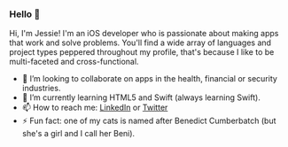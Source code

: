 ### Hello 👋

<!--
**iOSjess/iOSjess** is a ✨ _special_ ✨ repository because its `README.md` (this file) appears on your GitHub profile.

2-3 quick bullets or sentences that describe yourself: this can include passions, interests, expertise, and what you currently do
Reference skills and expertise you have
Contact information to let others know how they can send you a message

Here are some ideas to get you started:

- 🔭 I’m currently working on ...
- 🌱 I’m currently learning ...
- 👯 I’m looking to collaborate on ...
- 🤔 I’m looking for help with ...
- 💬 Ask me about ...
- 📫 How to reach me: ...
- 😄 Pronouns: ...
- ⚡ Fun fact: ...
-->

Hi, I'm Jessie! I'm an iOS developer who is passionate about making apps that work and solve problems.
You'll find a wide array of languages and project types peppered throughout my profile, that's because I like to be multi-faceted and cross-functional.

- 👯 I’m looking to collaborate on apps in the health, financial or security industries.
- 🌱 I’m currently learning HTML5 and Swift (always learning Swift).
- 📫 How to reach me: [LinkedIn](https://www.linkedin.com/in/jessie-ann-elliott/) or [Twitter](https://twitter.com/iOSjess)
- ⚡ Fun fact: one of my cats is named after Benedict Cumberbatch (but she's a girl and I call her Beni).
